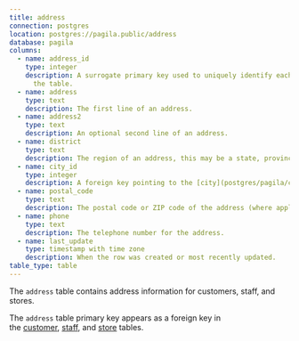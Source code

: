 ```yaml
---
title: address
connection: postgres
location: postgres://pagila.public/address
database: pagila
columns:
  - name: address_id
    type: integer
    description: A surrogate primary key used to uniquely identify each address in
      the table.
  - name: address
    type: text
    description: The first line of an address.
  - name: address2
    type: text
    description: An optional second line of an address.
  - name: district
    type: text
    description: The region of an address, this may be a state, province, prefecture, etc.
  - name: city_id
    type: integer
    description: A foreign key pointing to the [city](postgres/pagila/city) table.
  - name: postal_code
    type: text
    description: The postal code or ZIP code of the address (where applicable).
  - name: phone
    type: text
    description: The telephone number for the address.
  - name: last_update
    type: timestamp with time zone
    description: When the row was created or most recently updated.
table_type: table
---
```

The `address` table contains address information for customers, staff, and stores.

The `address` table primary key appears as a foreign key in the [customer](postgres/pagila/customer), [staff](postgres/pagila/staff), and [store](postgres/pagila/store) tables.